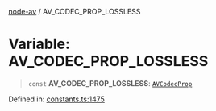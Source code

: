 [node-av](../globals.md) / AV\_CODEC\_PROP\_LOSSLESS

# Variable: AV\_CODEC\_PROP\_LOSSLESS

> `const` **AV\_CODEC\_PROP\_LOSSLESS**: [`AVCodecProp`](../type-aliases/AVCodecProp.md)

Defined in: [constants.ts:1475](https://github.com/seydx/av/blob/f8631fc881b394300b1479f511d55cf1c370a87f/src/constants/constants.ts#L1475)
